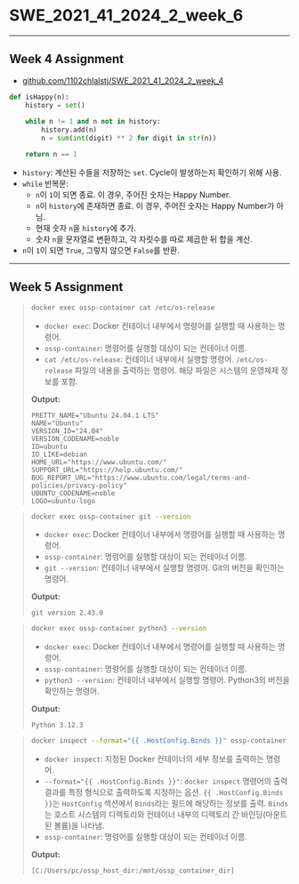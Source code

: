 # SWE_2021_41_2024_2_week_6
---
## Week 4 Assignment
- [github.com/1102chlalstj/SWE_2021_41_2024_2_week_4](https://github.com/1102chlalstj/SWE_2021_41_2024_2_week_4)
```python
def isHappy(n):
    history = set()
    
    while n != 1 and n not in history:
        history.add(n)
        n = sum(int(digit) ** 2 for digit in str(n))

    return n == 1
```
- `history`: 계산된 수들을 저장하는 `set`. Cycle이 발생하는지 확인하기 위해 사용.
- `while` 반복문:
  - `n`이 `1`이 되면 종료. 이 경우, 주어진 숫자는 Happy Number.
  - `n`이 `history`에 존재하면 종료. 이 경우, 주어진 숫자는 Happy Number가 아님.
  - 현재 숫자 `n`을 `history`에 추가.
  - 숫자 `n`을 문자열로 변환하고, 각 자릿수를 따로 제곱한 뒤 합을 계산.
- `n`이 `1`이 되면 `True`, 그렇지 않으면 `False`를 반환.
---
## Week 5 Assignment
>```bash
>docker exec ossp-container cat /etc/os-release
>```
>- `docker exec`: Docker 컨테이너 내부에서 명령어를 실행할 때 사용하는 명령어.
>- `ossp-container`: 명령어를 실행할 대상이 되는 컨테이너 이름.
>- `cat /etc/os-release`: 컨테이너 내부에서 실행할 명령어. `/etc/os-release` 파일의 내용을 출력하는 명령어. 해당 파일은 시스템의 운영체제 정보를 포함.
>
>__Output:__
>```
>PRETTY_NAME="Ubuntu 24.04.1 LTS"
>NAME="Ubuntu"
>VERSION_ID="24.04"
>VERSION_CODENAME=noble
>ID=ubuntu
>ID_LIKE=debian
>HOME_URL="https://www.ubuntu.com/"
>SUPPORT_URL="https://help.ubuntu.com/"
>BUG_REPORT_URL="https://www.ubuntu.com/legal/terms-and-policies/privacy-policy"
>UBUNTU_CODENAME=noble
>LOGO=ubuntu-logo
>```

>```bash
>docker exec ossp-container git --version
>```
>- `docker exec`: Docker 컨테이너 내부에서 명령어를 실행할 때 사용하는 명령어.
>- `ossp-container`: 명령어를 실행할 대상이 되는 컨테이너 이름.
>- `git --version`: 컨테이너 내부에서 실행할 명령어. Git의 버전을 확인하는 명령어.
>
>__Output:__
>```
>git version 2.43.0
>```

>```bash
>docker exec ossp-container python3 --version
>```
>- `docker exec`: Docker 컨테이너 내부에서 명령어를 실행할 때 사용하는 명령어.
>- `ossp-container`: 명령어를 실행할 대상이 되는 컨테이너 이름.
>- `python3 --version`: 컨테이너 내부에서 실행할 명령어. Python3의 버전을 확인하는 명령어.
>
>__Output:__
>```
>Python 3.12.3
>```

>```bash
>docker inspect --format="{{ .HostConfig.Binds }}" ossp-container
>```
>- `docker inspect`: 지정된 Docker 컨테이너의 세부 정보를 출력하는 명령어.
>- `--format="{{ .HostConfig.Binds }}"`: `docker inspect` 명령어의 출력 결과를 특정 형식으로 출력하도록 지정하는 옵션. `{{ .HostConfig.Binds }}`는 `HostConfig` 섹션에서 `Binds`라는 필드에 해당하는 정보를 출력. `Binds`는 호스트 시스템의 디렉토리와 컨테이너 내부의 디렉토리 간 바인딩(마운트된 볼륨)을 나타냄.
>- `ossp-container`: 명령어를 실행할 대상이 되는 컨테이너 이름.
>
>__Output:__
>```
>[C:/Users/pc/ossp_host_dir:/mnt/ossp_container_dir]
>```
